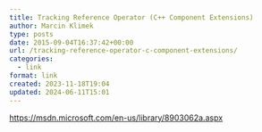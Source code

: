 ```yaml
---
title: Tracking Reference Operator (C++ Component Extensions)
author: Marcin Klimek
type: posts
date: 2015-09-04T16:37:42+00:00
url: /tracking-reference-operator-c-component-extensions/
categories:
  - link
format: link
created: 2023-11-18T19:04
updated: 2024-06-11T15:01
---
```


https://msdn.microsoft.com/en-us/library/8903062a.aspx
